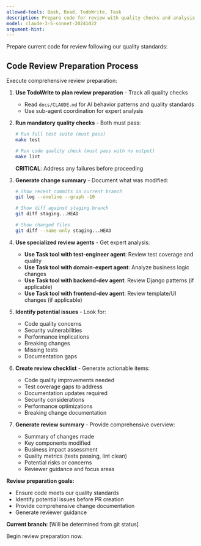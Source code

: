 ```yaml
---
allowed-tools: Bash, Read, TodoWrite, Task
description: Prepare code for review with quality checks and analysis
model: claude-3-5-sonnet-20241022
argument-hint:
---
```


Prepare current code for review following our quality standards:

## Code Review Preparation Process

Execute comprehensive review preparation:

1. **Use TodoWrite to plan review preparation** - Track all quality checks
   - Read `docs/CLAUDE.md` for AI behavior patterns and quality standards
   - Use sub-agent coordination for expert analysis

2. **Run mandatory quality checks** - Both must pass:
   ```bash
   # Run full test suite (must pass)
   make test
   ```
   ```bash
   # Run code quality check (must pass with no output)
   make lint
   ```
   **CRITICAL**: Address any failures before proceeding

3. **Generate change summary** - Document what was modified:
   ```bash
   # Show recent commits on current branch
   git log --oneline --graph -10

   # Show diff against staging branch
   git diff staging...HEAD

   # Show changed files
   git diff --name-only staging...HEAD
   ```

4. **Use specialized review agents** - Get expert analysis:
   - **Use Task tool with test-engineer agent**: Review test coverage and quality
   - **Use Task tool with domain-expert agent**: Analyze business logic changes
   - **Use Task tool with backend-dev agent**: Review Django patterns (if applicable)
   - **Use Task tool with frontend-dev agent**: Review template/UI changes (if applicable)

5. **Identify potential issues** - Look for:
   - Code quality concerns
   - Security vulnerabilities
   - Performance implications
   - Breaking changes
   - Missing tests
   - Documentation gaps

6. **Create review checklist** - Generate actionable items:
   - Code quality improvements needed
   - Test coverage gaps to address
   - Documentation updates required
   - Security considerations
   - Performance optimizations
   - Breaking change documentation

7. **Generate review summary** - Provide comprehensive overview:
   - Summary of changes made
   - Key components modified
   - Business impact assessment
   - Quality metrics (tests passing, lint clean)
   - Potential risks or concerns
   - Reviewer guidance and focus areas

**Review preparation goals:**
- Ensure code meets our quality standards
- Identify potential issues before PR creation
- Provide comprehensive change documentation
- Generate reviewer guidance

**Current branch:** [Will be determined from git status]

Begin review preparation now.